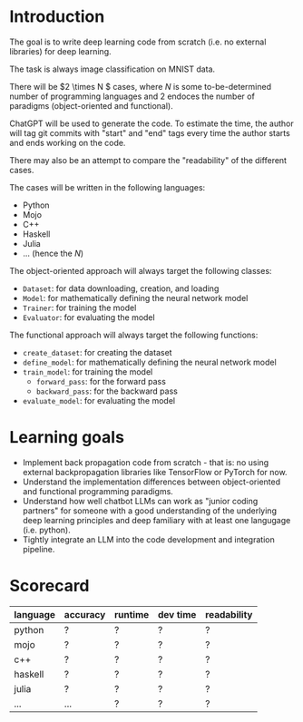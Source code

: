 # Introduction

The goal is to write deep learning code from scratch (i.e. no external libraries) for deep learning.

The task is always image classification on MNIST data.

There will be $2 \times N $ cases,
where $N$ is some to-be-determined number of programming languages
and $2$ endoces the number of paradigms (object-oriented and functional).

ChatGPT will be used to generate the code.
To estimate the time, the author will tag git commits with "start" and "end" tags
every time the author starts and ends working on the code.

There may also be an attempt to compare the "readability" of the different cases.

The cases will be written in the following languages:
- Python
- Mojo
- C++
- Haskell
- Julia
- ... (hence the $N$)

The object-oriented approach will always target the following classes:
- `Dataset`: for data downloading, creation, and loading
- `Model`: for mathematically defining the neural network model
- `Trainer`: for training the model
- `Evaluator`: for evaluating the model

The functional approach will always target the following functions:
- `create_dataset`: for creating the dataset
- `define_model`: for mathematically defining the neural network model
- `train_model`: for training the model
  - `forward_pass`: for the forward pass
  - `backward_pass`: for the backward pass
- `evaluate_model`: for evaluating the model

# Learning goals

- Implement back propagation code from scratch - that is: no using external backpropagation libraries like TensorFlow or PyTorch for now.
- Understand the implementation differences between object-oriented and functional programming paradigms.
- Understand how well chatbot LLMs can work as "junior coding partners" for someone with a good understanding of the underlying deep learning principles and deep familiary with at least one langugage (i.e. python).
- Tightly integrate an LLM into the code development and integration pipeline.

# Scorecard

| language | accuracy | runtime  | dev time | readability |
|----------|----------|----------|----------|-------------|
| python   | ?        | ?        | ?        | ?           |
| mojo     | ?        | ?        | ?        | ?           |
| c++      | ?        | ?        | ?        | ?           |
| haskell  | ?        | ?        | ?        | ?           |
| julia    | ?        | ?        | ?        | ?           |
| ...      | ...      | ?        | ?        | ?           |